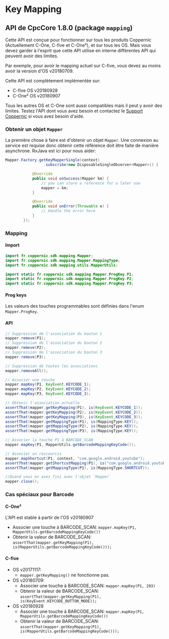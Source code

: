 Key Mapping
===========

## API de CpcCore 1.8.0 (package `mapping`)

Cette API est conçue pour fonctionner sur tous les produits Coppernic (Actuellement C-One, C-five et C-One²), et sur tous les OS.
Mais vous devez garder à l'esprit que cette API utilise en interne différentes API qui peuvent avoir des limites.

Par exemple, pour avoir le mapping actuel sur C-five, vous devez au moins avoir la version d'OS v20180709.

Cette API est complètement implémentée sur:

  - C-five OS v20180928
  - C-One² OS v20180907

Tous les autres OS et C-One sont aussi compatibles mais il peut y avoir des limites. Testez l'API dont vous avez besoin et contactez le [Support Coppernic](support@coppernic.fr) si vous avez besoin d'aide.

### Obtenir un objet `Mapper`

La première chose à faire est d'obtenir un objet `Mapper`. Une connexion au service est requise donc obtenir cette référence doit être faite de manière asynchrone. RxJava est ici pour nous aider:

```java
Mapper.Factory.getKeyMapperSingle(context)
                 .subscribe(new DisposableSingleObserver<Mapper>() {

            @Override
            public void onSuccess(Mapper km) {
                // you can store a reference for a later use
                mapper = km;
            }

            @Override
            public void onError(Throwable e) {
                // Handle the error here
            }
        });
```

### Mapping

#### Import

```java
import fr.coppernic.sdk.mapping.Mapper;
import fr.coppernic.sdk.mapping.Mapper.MappingType;
import fr.coppernic.sdk.mapping.utils.MapperUtils;

import static fr.coppernic.sdk.mapping.Mapper.ProgKey.P1;
import static fr.coppernic.sdk.mapping.Mapper.ProgKey.P2;
import static fr.coppernic.sdk.mapping.Mapper.ProgKey.P3;
```

#### Prog keys

Les valeurs des touches programmables sont définies dans l'enum `Mapper.ProgKey`.

#### API

```java
// Suppression de l'association du bouton 1
mapper.remove(P1);
// Suppression de l'association du bouton 2
mapper.remove(P2);
// Suppression de l'association du bouton 3
mapper.remove(P3);

// Suppression de toutes les associations 
mapper.removeAll();

// Associer une touche
mapper.mapKey(P1, KeyEvent.KEYCODE_1);
mapper.mapKey(P2, KeyEvent.KEYCODE_2);
mapper.mapKey(P3, KeyEvent.KEYCODE_3);

// Obtenir l'association actuelle
assertThat(mapper.getKeyMapping(P1), is(KeyEvent.KEYCODE_1));
assertThat(mapper.getKeyMapping(P2), is(KeyEvent.KEYCODE_2));
assertThat(mapper.getKeyMapping(P3), is(KeyEvent.KEYCODE_3));
assertThat(mapper.getMappingType(P1), is(MappingType.KEY));
assertThat(mapper.getMappingType(P2), is(MappingType.KEY));
assertThat(mapper.getMappingType(P3), is(MappingType.KEY));

// Associer la touche P1 à BARCODE_SCAN
mapper.mapKey(P1, MapperUtils.getBarcodeMappingKeyCode());

// Associer un raccourcis
mapper.mapShortcut(P1, context, "com.google.android.youtube");
assertThat(mapper.getShortcutMapping(P1), is("com.google.android.youtube"));
assertThat(mapper.getMappingType(P1), is(MappingType.SHORTCUT));

//Quand vous en avez fini avec l'objet `Mapper`
mapper.close();
```
### Cas spéciaux pour Barcode

#### C-One²

L'API est stable à partir de l'OS v20180907

- Associer une touche à BARCODE_SCAN: `mapper.mapKey(P1, MapperUtils.getBarcodeMappingKeyCode())`
- Obtenir la valeur de BARCODE_SCAN: `assertThat(mapper.getKeyMapping(P1), is(MapperUtils.getBarcodeMappingKeyCode()));`

#### C-five

- OS v20171117:
  - `mapper.getKeyMapping()` ne fonctionne pas.
- OS v20180709:
  - Associer une touche à BARCODE_SCAN: `mapper.mapKey(P1, 293)`
  - Obtenir la valeur de BARCODE_SCAN: `assertThat(mapper.getKeyMapping(P1), is(KeyEvent.KEYCODE_BUTTON_MODE));`
- OS v20180928
  - Associer une touche à BARCODE_SCAN: `mapper.mapKey(P1, MapperUtils.getBarcodeMappingKeyCode())`
  - Obtenir la valeur de BARCODE_SCAN: `assertThat(mapper.getKeyMapping(P1), is(MapperUtils.getBarcodeMappingKeyCode()));`
